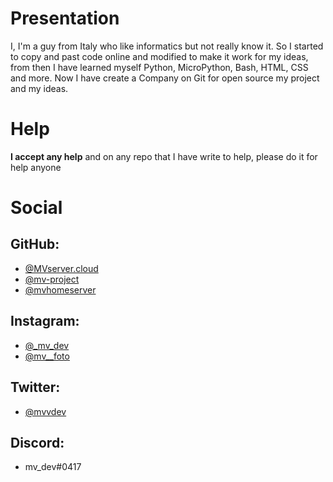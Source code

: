 # Presentation

I, I'm a guy from Italy who like informatics but not really know it. So I started to copy and past code online and modified to make it work for my ideas, from then I have learned myself Python, MicroPython, Bash, HTML, CSS and more.
Now I have create a Company on Git for open source my project and my ideas.

# Help

**I accept any help** and on any repo that I have write to help, please do it for help anyone 

# Social

## GitHub:
- [@MVserver.cloud](https://github.com/mvserver)
- [@mv-project](https://github.com/mv-project)
- [@mvhomeserver](https://github.com/mvhomeserver)

## Instagram:
- [@_mv_dev](https://instagram.com/_mv_dev/)
- [@mv__foto](https://instagram.com/mv__foto/)

## Twitter:
- [@mvvdev](https://twitter.com/mvvdev)

## Discord:
- mv_dev#0417
